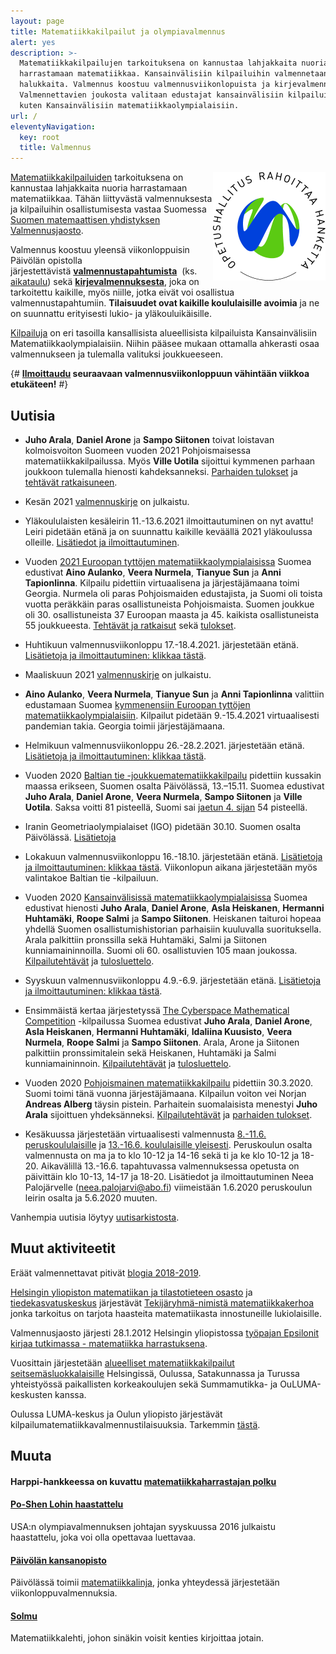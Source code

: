```yaml
---
layout: page
title: Matematiikkakilpailut ja olympiavalmennus
alert: yes
description: >-
  Matematiikkakilpailujen tarkoituksena on kannustaa lahjakkaita nuoria
  harrastamaan matematiikkaa. Kansainvälisiin kilpailuihin valmennetaan
  halukkaita. Valmennus koostuu valmennusviikonlopuista ja kirjevalmennuksesta.
  Valmennettavien joukosta valitaan edustajat kansainvälisiin kilpailuihin,
  kuten Kansainvälisiin matematiikkaolympialaisiin.
url: /
eleventyNavigation:
  key: root
  title: Valmennus
---
```

<img src="/OPH_rahoittaa_rgb.png" width="180" height="174" style="float:right;" />

[Matematiikkakilpailuiden](kilpailut) tarkoituksena on kannustaa
lahjakkaita nuoria harrastamaan matematiikkaa. Tähän liittyvästä
valmennuksesta ja kilpailuihin osallistumisesta vastaa Suomessa 
[Suomen matemaattisen yhdistyksen](http://www.matemaattinenyhdistys.fi/) 
[Valmennusjaosto](valmentajat).

Valmennus koostuu yleensä viikonloppuisin Päivölän opistolla
järjestettävistä [**valmennustapahtumista**](kaytanto) 
(ks. [aikataulu](aikataulu)) sekä [**kirjevalmennuksesta**](valmennus),
joka on tarkoitettu kaikille, myös niille, jotka eivät voi
osallistua valmennustapahtumiin. **Tilaisuudet ovat kaikille
koululaisille avoimia** ja ne on suunnattu erityisesti
lukio- ja yläkouluikäisille.

[Kilpailuja](kilpailut) on eri tasoilla kansallisista
alueellisista kilpailuista Kansainvälisiin Matematiikkaolympialaisiin.
Niihin pääsee mukaan ottamalla ahkerasti osaa valmennukseen
ja tulemalla valituksi joukkueeseen.

{#
**[Ilmoittaudu](https://www.paivola.fi/fi/matematiikkakilpailuvalmennukseen-ilmoittautuminen/)
seuraavaan valmennusviikonloppuun vähintään
viikkoa etukäteen!**
#}


## <a name="uutisia"></a>Uutisia

* **Juho Arala**, **Daniel Arone** ja **Sampo Siitonen** toivat loistavan kolmoisvoiton Suomeen vuoden 2021 Pohjoismaisessa matematiikkakilpailussa. Myös **Ville Uotila** sijoittui kymmenen parhaan joukkoon tulemalla hienosti kahdeksanneksi. [Parhaiden tulokset](http://www.georgmohr.dk/nmcperm/res/2021.html) ja [tehtävät ratkaisuneen](http://www.georgmohr.dk/nmcperm/probl/).

* Kesän 2021 [valmennuskirje](/valmennus/2021/kirje_2021_06.pdf) on julkaistu.

* Yläkoululaisten kesäleirin 11.-13.6.2021 ilmoittautuminen on nyt avattu! Leiri pidetään etänä ja on suunnattu kaikille keväällä 2021 yläkoulussa olleille. [Lisätiedot ja ilmoittautuminen](https://matematiikkakilpailut.fi/aikataulu/YlaKesa2021/).

* Vuoden [2021 Euroopan tyttöjen matematiikkaolympialaisissa](https://egmo2021.atsu.edu.ge/) Suomea edustivat **Aino Aulanko**, **Veera Nurmela**, **Tianyue Sun** ja **Anni Tapionlinna**. Kilpailu pidettiin virtuaalisena ja järjestäjämaana toimi Georgia. Nurmela oli paras Pohjoismaiden edustajista, ja Suomi oli toista vuotta peräkkäin paras osallistuneista Pohjoismaista. Suomen joukkue oli 30. osallistuneista 37 Euroopan maasta ja 45. kaikista osallistuneista 55 joukkueesta. [Tehtävät ja ratkaisut](https://www.egmo.org/egmos/egmo10/) sekä [tulokset](https://www.egmo.org/egmos/egmo10/scoreboard/).

* Huhtikuun valmennusviikonloppu 17.-18.4.2021. järjestetään etänä. [Lisätietoja ja ilmoittautuminen: klikkaa tästä](/aikataulu/2021W15/).

* Maaliskuun 2021 [valmennuskirje](/valmennus/2021/kirje_2021_03.pdf) on julkaistu.

* **Aino Aulanko**, **Veera Nurmela**, **Tianyue Sun** ja **Anni Tapionlinna** valittiin edustamaan Suomea [kymmenensiin Euroopan tyttöjen matematiikkaolympialaisiin](https://egmo2021.atsu.edu.ge/). Kilpailut pidetään 9.-15.4.2021 virtuaalisesti pandemian takia. Georgia toimii järjestäjämaana.

* Helmikuun valmennusviikonloppu 26.-28.2.2021. järjestetään etänä. [Lisätietoja ja ilmoittautuminen: klikkaa tästä](/aikataulu/2021W08/).

* Vuoden 2020 [Baltian tie -joukkuematematiikkakilpailu](https://bw2020.olympiaadid.ut.ee) pidettiin kussakin maassa erikseen, Suomen osalta Päivölässä, 13.&ndash;15.11. Suomea edustivat **Juho Arala**, **Daniel Arone**, **Veera Nurmela**, **Sampo Siitonen** ja **Ville Uotila**. Saksa voitti 81 pisteellä, Suomi sai [jaetun 4. sijan](https://bw2020.olympiaadid.ut.ee/?page_id=43) 54 pisteellä.

* Iranin Geometriaolympialaiset (IGO) pidetään 30.10. Suomen osalta Päivölässä. [Lisätietoja](/IGO/)

* Lokakuun valmennusviikonloppu 16.-18.10. järjestetään etänä. [Lisätietoja ja ilmoittautuminen: klikkaa tästä](/aikataulu/2020W42/). Viikonlopun aikana järjestetään myös valintakoe Baltian tie -kilpailuun.


* Vuoden 2020 [Kansainvälisissä matematiikkaolympialaisissa](https://imo2020.ru/) Suomea edustivat hienosti **Juho Arala**, **Daniel Arone**, **Asla Heiskanen**, **Hermanni Huhtamäki**, **Roope Salmi** ja **Sampo Siitonen**. Heiskanen taituroi hopeaa yhdellä Suomen osallistumishistorian parhaisiin kuuluvalla suorituksella. Arala palkittiin pronssilla sekä Huhtamäki, Salmi ja Siitonen kunniamaininnoilla. Suomi oli 60. osallistuvien 105 maan joukossa. [Kilpailutehtävät](https://matematiikkakilpailut.fi/IMO/2020/teht2020.pdf) ja [tulosluettelo](https://www.imo-official.org/year_country_r.aspx?year=2020).

* Syyskuun valmennusviikonloppu 4.9.-6.9. järjestetään etänä. [Lisätietoja ja ilmoittautuminen: klikkaa tästä](/aikataulu/2020W36/).

* Ensimmäistä kertaa järjestetyssä [The Cyberspace Mathematical Competition](https://artofproblemsolving.com/contests/cmc) -kilpailussa Suomea edustivat **Juho Arala**, **Daniel Arone**, **Asla Heiskanen**, **Hermanni Huhtamäki**, **Idaliina Kuusisto**, **Veera Nurmela**, **Roope Salmi** ja **Sampo Siitonen**. Arala, Arone ja Siitonen palkittiin pronssimitalein sekä Heiskanen, Huhtamäki ja Salmi kunniamaininnoin. [Kilpailutehtävät](https://data.artofproblemsolving.com/images/contests/CMC_brochure.pdf) ja [tulosluettelo](https://artofproblemsolving.com/contests/cmc/leaderboards).

* Vuoden 2020 [Pohjoismainen matematiikkakilpailu](http://www.georgmohr.dk/nmcperm/) pidettiin 30.3.2020. Suomi toimi tänä vuonna järjestäjämaana. Kilpailun voiton vei Norjan **Andreas Alberg** täysin pistein. Parhaitein suomalaisista menestyi **Juho Arala** sijoittuen yhdeksänneksi. [Kilpailutehtävät](http://www.georgmohr.dk/nmcperm/probl/2020/fi.pdf) ja [parhaiden tulokset](http://www.georgmohr.dk/nmcperm/res/2020.html).

* Kesäkuussa järjestetään virtuaalisesti valmennusta
  [8.-11.6. peruskoululaisille](aikataulu/2020-kesaleiri/) ja
  [13.-16.6. koululaisille yleisesti](aikataulu/2020-kesavalmennus/).
  Peruskoulun osalta valmennusta on ma ja to klo 10-12 ja 14-16 sekä
  ti ja ke klo 10-12 ja 18-20. Aikavälillä 13.-16.6. tapahtuvassa
  valmennuksessa opetusta on päivittäin klo 10-13, 14-17 ja
  18-20. Lisätiedot ja ilmoittautuminen Neea Palojärvelle
  ([neea.palojarvi@abo.fi](mailto:neea.palojarvi@abo.fi)) viimeistään
  1.6.2020 peruskoulun leirin osalta ja 5.6.2020 muuten.


Vanhempia uutisia löytyy [uutisarkistosta](vanhaset.html).

[bt-tulokset]: https://web.archive.org/web/20151215164341/http://mif.vu.lt/balticway2014/wp-content/uploads/2014/07/bw2014rez.pdf
[Kappa]: http://www.math.su.se/samverkan/kommun-skola/tävlingar/kappa
[imo-tulokset]: http://www.imo-official.org/year_info.aspx?year=2014
[egmo-tulokset]: https://www.egmo.org/egmos/egmo3/scoreboard/
[EGMO-tulokset-minsk]: https://www.egmo.org/egmos/egmo4/scoreboard/

## <a name="muut-aktiviteetit"></a>Muut aktiviteetit

Eräät valmennettavat pitivät [blogia 2018-2019][blog].

[Helsingin yliopiston matematiikan ja tilastotieteen osasto][mathstat]
ja [tiedekasvatuskeskus][tiedekasvatus] järjestävät
[Tekijäryhmä-nimistä matematiikkakerhoa][tekijaryhma] jonka tarkoitus
on tarjota haasteita matematiikasta innostuneille lukiolaisille.

Valmennusjaosto järjesti 28.1.2012 Helsingin yliopistossa
[työpajan Epsilonit kirjaa tutkimassa - matematiikka harrastuksena][epsilonit].

Vuosittain järjestetään
[alueelliset matematiikkakilpailut seitsemäsluokkalaisille][seiskat]
Helsingissä, Oulussa, Satakunnassa ja Turussa yhteistyössä paikallisten korkeakoulujen
sekä Summamutikka- ja OuLUMA-keskusten kanssa.

Oulussa LUMA-keskus ja Oulun yliopisto järjestävät
kilpailumatematiikkavalmennustilaisuuksia. Tarkemmin [tästä][oulu].

[blog]: https://blog.matematiikkakilpailut.fi
[mathstat]: http://www.mathstat.helsinki.fi
[tiedekasvatus]: https://www.helsinki.fi/fi/tiedekasvatus
[tekijaryhma]: https://www.helsinki.fi/fi/tiedekasvatus/tekijaryhma
[epsilonit]: /kokoukset/epsilon
[seiskat]: /seiskat
[oulu]: https://ouluma.fi/2012/08/matematiikkavalmennus/


## <a name="muuta"></a>Muuta

#### Harppi-hankkeessa on kuvattu [matematiikkaharrastajan polku](https://www.mayk.fi/matematiikkalukio/kehitys/matematiikkaharrastajan-polku/)

#### [Po-Shen Lohin haastattelu](/kirjallisuus/Loh.pdf)

USA:n olympiavalmennuksen johtajan syyskuussa 2016 julkaistu haastattelu, joka voi olla opettavaa luettavaa.

#### [Päivölän kansanopisto](https://www.paivola.fi/)

Päivölässä toimii [matematiikkalinja](https://www.matematiikkalinja.fi/),
jonka yhteydessä järjestetään viikonloppuvalmennuksia.

#### [Solmu](http://matematiikkalehtisolmu.fi/)

Matematiikkalehti, johon sinäkin voisit kenties kirjoittaa jotain.
